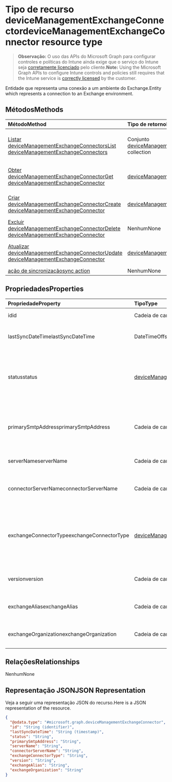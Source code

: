 # <a name="devicemanagementexchangeconnector-resource-type"></a><span data-ttu-id="fc219-101">Tipo de recurso deviceManagementExchangeConnector</span><span class="sxs-lookup"><span data-stu-id="fc219-101">deviceManagementExchangeConnector resource type</span></span>

> <span data-ttu-id="fc219-102">**Observação:** O uso das APIs do Microsoft Graph para configurar controles e políticas do Intune ainda exige que o serviço do Intune seja [corretamente licenciado](https://go.microsoft.com/fwlink/?linkid=839381) pelo cliente.</span><span class="sxs-lookup"><span data-stu-id="fc219-102">**Note:** Using the Microsoft Graph APIs to configure Intune controls and policies still requires that the Intune service is [correctly licensed](https://go.microsoft.com/fwlink/?linkid=839381) by the customer.</span></span>

<span data-ttu-id="fc219-103">Entidade que representa uma conexão a um ambiente do Exchange.</span><span class="sxs-lookup"><span data-stu-id="fc219-103">Entity which represents a connection to an Exchange environment.</span></span>
## <a name="methods"></a><span data-ttu-id="fc219-104">Métodos</span><span class="sxs-lookup"><span data-stu-id="fc219-104">Methods</span></span>
|<span data-ttu-id="fc219-105">Método</span><span class="sxs-lookup"><span data-stu-id="fc219-105">Method</span></span>|<span data-ttu-id="fc219-106">Tipo de retorno</span><span class="sxs-lookup"><span data-stu-id="fc219-106">Return Type</span></span>|<span data-ttu-id="fc219-107">Descrição</span><span class="sxs-lookup"><span data-stu-id="fc219-107">Description</span></span>|
|:---|:---|:---|
|[<span data-ttu-id="fc219-108">Listar deviceManagementExchangeConnectors</span><span class="sxs-lookup"><span data-stu-id="fc219-108">List deviceManagementExchangeConnectors</span></span>](../api/intune_onboarding_devicemanagementexchangeconnector_list.md)|<span data-ttu-id="fc219-109">Conjunto [deviceManagementExchangeConnector](../resources/intune_onboarding_devicemanagementexchangeconnector.md)</span><span class="sxs-lookup"><span data-stu-id="fc219-109">[deviceManagementExchangeConnector](../resources/intune_onboarding_devicemanagementexchangeconnector.md) collection</span></span>|<span data-ttu-id="fc219-110">Listar propriedades e relações de objeto de [deviceManagementExchangeConnector](../resources/intune_onboarding_devicemanagementexchangeconnector.md).</span><span class="sxs-lookup"><span data-stu-id="fc219-110">List properties and relationships of the [deviceManagementExchangeConnector](../resources/intune_onboarding_devicemanagementexchangeconnector.md) objects.</span></span>|
|[<span data-ttu-id="fc219-111">Obter deviceManagementExchangeConnector</span><span class="sxs-lookup"><span data-stu-id="fc219-111">Get deviceManagementExchangeConnector</span></span>](../api/intune_onboarding_devicemanagementexchangeconnector_get.md)|[<span data-ttu-id="fc219-112">deviceManagementExchangeConnector</span><span class="sxs-lookup"><span data-stu-id="fc219-112">deviceManagementExchangeConnector</span></span>](../resources/intune_onboarding_devicemanagementexchangeconnector.md)|<span data-ttu-id="fc219-113">Ler propriedades e relações de objetos de [deviceManagementExchangeConnector](../resources/intune_onboarding_devicemanagementexchangeconnector.md).</span><span class="sxs-lookup"><span data-stu-id="fc219-113">Read properties and relationships of the [deviceManagementExchangeConnector](../resources/intune_onboarding_devicemanagementexchangeconnector.md) object.</span></span>|
|[<span data-ttu-id="fc219-114">Criar deviceManagementExchangeConnector</span><span class="sxs-lookup"><span data-stu-id="fc219-114">Create deviceManagementExchangeConnector</span></span>](../api/intune_onboarding_devicemanagementexchangeconnector_create.md)|[<span data-ttu-id="fc219-115">deviceManagementExchangeConnector</span><span class="sxs-lookup"><span data-stu-id="fc219-115">deviceManagementExchangeConnector</span></span>](../resources/intune_onboarding_devicemanagementexchangeconnector.md)|<span data-ttu-id="fc219-116">Criar um novo objeto de [deviceManagementExchangeConnector](../resources/intune_onboarding_devicemanagementexchangeconnector.md).</span><span class="sxs-lookup"><span data-stu-id="fc219-116">Create a new [deviceManagementExchangeConnector](../resources/intune_onboarding_devicemanagementexchangeconnector.md) object.</span></span>|
|[<span data-ttu-id="fc219-117">Excluir deviceManagementExchangeConnector</span><span class="sxs-lookup"><span data-stu-id="fc219-117">Delete deviceManagementExchangeConnector</span></span>](../api/intune_onboarding_devicemanagementexchangeconnector_delete.md)|<span data-ttu-id="fc219-118">Nenhum</span><span class="sxs-lookup"><span data-stu-id="fc219-118">None</span></span>|<span data-ttu-id="fc219-119">Excluir [deviceManagementExchangeConnector](../resources/intune_onboarding_devicemanagementexchangeconnector.md).</span><span class="sxs-lookup"><span data-stu-id="fc219-119">Deletes a [deviceManagementExchangeConnector](../resources/intune_onboarding_devicemanagementexchangeconnector.md).</span></span>|
|[<span data-ttu-id="fc219-120">Atualizar deviceManagementExchangeConnector</span><span class="sxs-lookup"><span data-stu-id="fc219-120">Update deviceManagementExchangeConnector</span></span>](../api/intune_onboarding_devicemanagementexchangeconnector_update.md)|[<span data-ttu-id="fc219-121">deviceManagementExchangeConnector</span><span class="sxs-lookup"><span data-stu-id="fc219-121">deviceManagementExchangeConnector</span></span>](../resources/intune_onboarding_devicemanagementexchangeconnector.md)|<span data-ttu-id="fc219-122">Atualizar as propriedades de um objeto de [deviceManagementExchangeConnector](../resources/intune_onboarding_devicemanagementexchangeconnector.md).</span><span class="sxs-lookup"><span data-stu-id="fc219-122">Update the properties of a [deviceManagementExchangeConnector](../resources/intune_onboarding_devicemanagementexchangeconnector.md) object.</span></span>|
|[<span data-ttu-id="fc219-123">ação de sincronização</span><span class="sxs-lookup"><span data-stu-id="fc219-123">sync action</span></span>](../api/intune_onboarding_devicemanagementexchangeconnector_sync.md)|<span data-ttu-id="fc219-124">Nenhum</span><span class="sxs-lookup"><span data-stu-id="fc219-124">None</span></span>|<span data-ttu-id="fc219-125">Ainda não documentado</span><span class="sxs-lookup"><span data-stu-id="fc219-125">Not yet documented</span></span>|

## <a name="properties"></a><span data-ttu-id="fc219-126">Propriedades</span><span class="sxs-lookup"><span data-stu-id="fc219-126">Properties</span></span>
|<span data-ttu-id="fc219-127">Propriedade</span><span class="sxs-lookup"><span data-stu-id="fc219-127">Property</span></span>|<span data-ttu-id="fc219-128">Tipo</span><span class="sxs-lookup"><span data-stu-id="fc219-128">Type</span></span>|<span data-ttu-id="fc219-129">Descrição</span><span class="sxs-lookup"><span data-stu-id="fc219-129">Description</span></span>|
|:---|:---|:---|
|<span data-ttu-id="fc219-130">id</span><span class="sxs-lookup"><span data-stu-id="fc219-130">id</span></span>|<span data-ttu-id="fc219-131">Cadeia de caracteres</span><span class="sxs-lookup"><span data-stu-id="fc219-131">String</span></span>|<span data-ttu-id="fc219-132">Ainda não documentado</span><span class="sxs-lookup"><span data-stu-id="fc219-132">Not yet documented</span></span>|
|<span data-ttu-id="fc219-133">lastSyncDateTime</span><span class="sxs-lookup"><span data-stu-id="fc219-133">lastSyncDateTime</span></span>|<span data-ttu-id="fc219-134">DateTimeOffset</span><span class="sxs-lookup"><span data-stu-id="fc219-134">DateTimeOffset</span></span>|<span data-ttu-id="fc219-135">Hora da última sincronização do Exchange Connector</span><span class="sxs-lookup"><span data-stu-id="fc219-135">Last sync time for the Exchange Connector</span></span>|
|<span data-ttu-id="fc219-136">status</span><span class="sxs-lookup"><span data-stu-id="fc219-136">status</span></span>|[<span data-ttu-id="fc219-137">deviceManagementExchangeConnectorStatus</span><span class="sxs-lookup"><span data-stu-id="fc219-137">deviceManagementExchangeConnectorStatus</span></span>](../resources/intune_onboarding_devicemanagementexchangeconnectorstatus.md)|<span data-ttu-id="fc219-138">Status de conector do Exchange.</span><span class="sxs-lookup"><span data-stu-id="fc219-138">Exchange Connector Status.</span></span> <span data-ttu-id="fc219-139">Os valores possíveis são: `none`, `connectionPending`, `connected`, `disconnected`.</span><span class="sxs-lookup"><span data-stu-id="fc219-139">Possible values are: `none`, `connectionPending`, `connected`, `disconnected`.</span></span>|
|<span data-ttu-id="fc219-140">primarySmtpAddress</span><span class="sxs-lookup"><span data-stu-id="fc219-140">primarySmtpAddress</span></span>|<span data-ttu-id="fc219-141">Cadeia de caracteres</span><span class="sxs-lookup"><span data-stu-id="fc219-141">String</span></span>|<span data-ttu-id="fc219-142">Endereço de email usado para configurar o serviço a serviço do Exchange Connector.</span><span class="sxs-lookup"><span data-stu-id="fc219-142">Email address used to configure the Service To Service Exchange Connector.</span></span>|
|<span data-ttu-id="fc219-143">serverName</span><span class="sxs-lookup"><span data-stu-id="fc219-143">serverName</span></span>|<span data-ttu-id="fc219-144">Cadeia de caracteres</span><span class="sxs-lookup"><span data-stu-id="fc219-144">String</span></span>|<span data-ttu-id="fc219-145">O nome do servidor do Exchange.</span><span class="sxs-lookup"><span data-stu-id="fc219-145">The name of the Exchange server.</span></span>|
|<span data-ttu-id="fc219-146">connectorServerName</span><span class="sxs-lookup"><span data-stu-id="fc219-146">connectorServerName</span></span>|<span data-ttu-id="fc219-147">Cadeia de caracteres</span><span class="sxs-lookup"><span data-stu-id="fc219-147">String</span></span>|<span data-ttu-id="fc219-148">O nome do servidor que hospeda o Exchange Connector.</span><span class="sxs-lookup"><span data-stu-id="fc219-148">The name of the server hosting the Exchange Connector.</span></span>|
|<span data-ttu-id="fc219-149">exchangeConnectorType</span><span class="sxs-lookup"><span data-stu-id="fc219-149">exchangeConnectorType</span></span>|[<span data-ttu-id="fc219-150">deviceManagementExchangeConnectorType</span><span class="sxs-lookup"><span data-stu-id="fc219-150">deviceManagementExchangeConnectorType</span></span>](../resources/intune_onboarding_devicemanagementexchangeconnectortype.md)|<span data-ttu-id="fc219-151">O tipo de Exchange Connector configurado.</span><span class="sxs-lookup"><span data-stu-id="fc219-151">The type of Exchange Connector Configured.</span></span> <span data-ttu-id="fc219-152">Os valores possíveis são: `onPremises`, `hosted`, `serviceToService`, `dedicated`.</span><span class="sxs-lookup"><span data-stu-id="fc219-152">Possible values are: `onPremises`, `hosted`, `serviceToService`, `dedicated`.</span></span>|
|<span data-ttu-id="fc219-153">version</span><span class="sxs-lookup"><span data-stu-id="fc219-153">version</span></span>|<span data-ttu-id="fc219-154">Cadeia de caracteres</span><span class="sxs-lookup"><span data-stu-id="fc219-154">String</span></span>|<span data-ttu-id="fc219-155">A versão do ExchangeConnectorAgent</span><span class="sxs-lookup"><span data-stu-id="fc219-155">The version of the ExchangeConnectorAgent</span></span>|
|<span data-ttu-id="fc219-156">exchangeAlias</span><span class="sxs-lookup"><span data-stu-id="fc219-156">exchangeAlias</span></span>|<span data-ttu-id="fc219-157">Cadeia de caracteres</span><span class="sxs-lookup"><span data-stu-id="fc219-157">String</span></span>|<span data-ttu-id="fc219-158">Um alias atribuído a um servidor Exchange</span><span class="sxs-lookup"><span data-stu-id="fc219-158">An alias assigned to the Exchange server</span></span>|
|<span data-ttu-id="fc219-159">exchangeOrganization</span><span class="sxs-lookup"><span data-stu-id="fc219-159">exchangeOrganization</span></span>|<span data-ttu-id="fc219-160">Cadeia de caracteres</span><span class="sxs-lookup"><span data-stu-id="fc219-160">String</span></span>|<span data-ttu-id="fc219-161">Organização do Exchange no servidor Exchange</span><span class="sxs-lookup"><span data-stu-id="fc219-161">Exchange Organization to the Exchange server</span></span>|

## <a name="relationships"></a><span data-ttu-id="fc219-162">Relações</span><span class="sxs-lookup"><span data-stu-id="fc219-162">Relationships</span></span>
<span data-ttu-id="fc219-163">Nenhum</span><span class="sxs-lookup"><span data-stu-id="fc219-163">None</span></span>
## <a name="json-representation"></a><span data-ttu-id="fc219-164">Representação JSON</span><span class="sxs-lookup"><span data-stu-id="fc219-164">JSON Representation</span></span>
<span data-ttu-id="fc219-165">Veja a seguir uma representação JSON do recurso.</span><span class="sxs-lookup"><span data-stu-id="fc219-165">Here is a JSON representation of the resource.</span></span>
<!-- {
  "blockType": "resource",
  "keyProperty": "id",
  "@odata.type": "microsoft.graph.deviceManagementExchangeConnector"
}
-->
``` json
{
  "@odata.type": "#microsoft.graph.deviceManagementExchangeConnector",
  "id": "String (identifier)",
  "lastSyncDateTime": "String (timestamp)",
  "status": "String",
  "primarySmtpAddress": "String",
  "serverName": "String",
  "connectorServerName": "String",
  "exchangeConnectorType": "String",
  "version": "String",
  "exchangeAlias": "String",
  "exchangeOrganization": "String"
}
```



